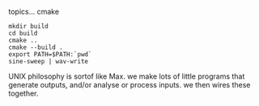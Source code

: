 



topics...
cmake

    mkdir build
    cd build
    cmake ..
    cmake --build .
    export PATH=$PATH:`pwd`
    sine-sweep | wav-write

UNIX philosophy is sortof like Max. we make lots of little programs that generate outputs, and/or analyse or process inputs. we then wires these together.


